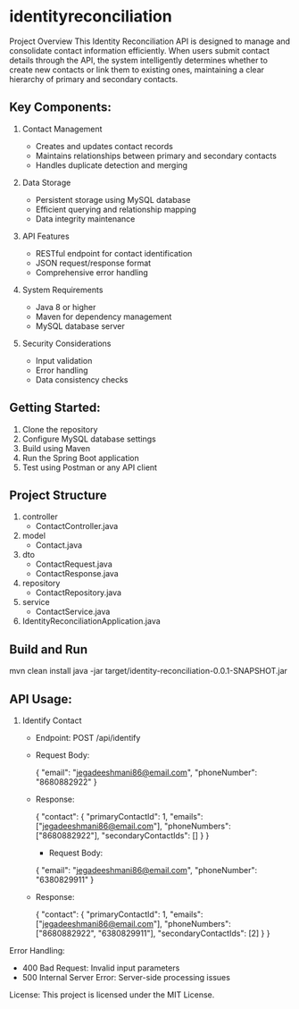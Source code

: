 # identityreconciliation
 
 Project Overview
 This Identity Reconciliation API is designed to manage and consolidate contact information efficiently. When users submit contact details through the API, the system intelligently determines whether to create new contacts or link them to existing ones, maintaining a clear hierarchy of primary and secondary contacts.
 
 ## Key Components:
 1. Contact Management
    - Creates and updates contact records
    - Maintains relationships between primary and secondary contacts
    - Handles duplicate detection and merging
 
 2. Data Storage
    - Persistent storage using MySQL database
    - Efficient querying and relationship mapping
    - Data integrity maintenance
 
 3. API Features
    - RESTful endpoint for contact identification
    - JSON request/response format
    - Comprehensive error handling
 
 4. System Requirements
    - Java 8 or higher
    - Maven for dependency management
    - MySQL database server
 
 5. Security Considerations
    - Input validation
    - Error handling
    - Data consistency checks
 
## Getting Started:
 1. Clone the repository
 2. Configure MySQL database settings
 3. Build using Maven
 4. Run the Spring Boot application
 5. Test using Postman or any API client
 


## Project Structure

1. controller
    * ContactController.java
2. model
    * Contact.java
3. dto
    * ContactRequest.java
    * ContactResponse.java
4. repository
    * ContactRepository.java
5. service
    * ContactService.java
6. IdentityReconciliationApplication.java


 


## Build and Run
   mvn clean install
   java -jar target/identity-reconciliation-0.0.1-SNAPSHOT.jar
   

## API Usage:

1. Identify Contact
   - Endpoint: POST /api/identify
   - Request Body:
     
     {
       "email": "jegadeeshmani86@email.com",
       "phoneNumber": "8680882922"
     }
     
   - Response:
     
     {
       "contact": {
         "primaryContactId": 1,
         "emails": ["jegadeeshmani86@email.com"],
         "phoneNumbers": ["8680882922"],
         "secondaryContactIds": []
       }
     }

     - Request Body:
     
     {
       "email": "jegadeeshmani86@email.com",
       "phoneNumber": "6380829911"
     }
     
   - Response:
     
     {
       "contact": {
         "primaryContactId": 1,
         "emails": ["jegadeeshmani86@email.com"],
         "phoneNumbers": ["8680882922", "6380829911"],
         "secondaryContactIds": [2]
       }
     }
     

Error Handling:
- 400 Bad Request: Invalid input parameters
- 500 Internal Server Error: Server-side processing issues


License:
This project is licensed under the MIT License.



